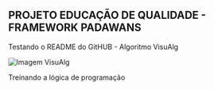 ## PROJETO EDUCAÇÃO DE QUALIDADE - FRAMEWORK PADAWANS


<p>Testando o README do GitHUB - Algoritmo VisuAlg</p>


<img src="https://visualg3.com.br/wp-content/uploads/2017/04/logo.png" alt="Imagem VisuAlg">

<p>Treinando a lógica de programação</p>
